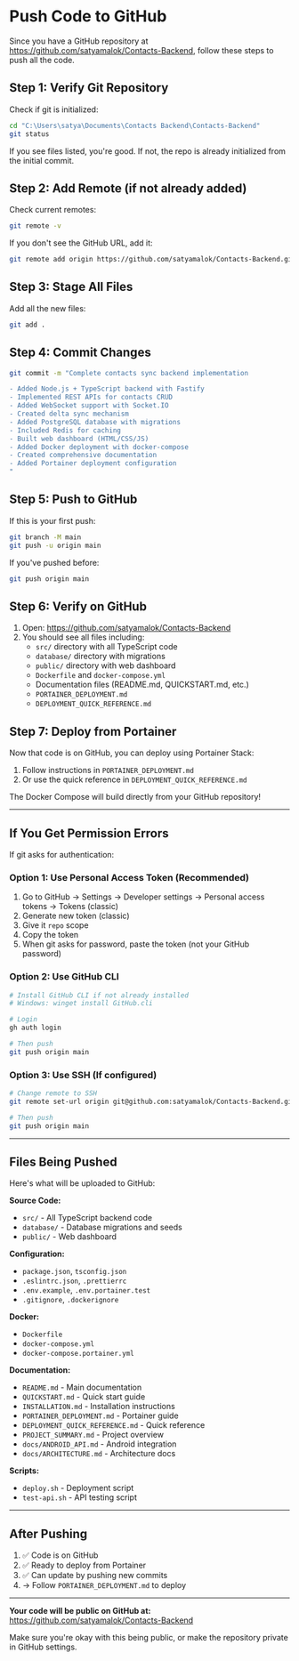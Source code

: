 # Push Code to GitHub

Since you have a GitHub repository at https://github.com/satyamalok/Contacts-Backend, follow these steps to push all the code.

## Step 1: Verify Git Repository

Check if git is initialized:

```bash
cd "C:\Users\satya\Documents\Contacts Backend\Contacts-Backend"
git status
```

If you see files listed, you're good. If not, the repo is already initialized from the initial commit.

## Step 2: Add Remote (if not already added)

Check current remotes:
```bash
git remote -v
```

If you don't see the GitHub URL, add it:
```bash
git remote add origin https://github.com/satyamalok/Contacts-Backend.git
```

## Step 3: Stage All Files

Add all the new files:

```bash
git add .
```

## Step 4: Commit Changes

```bash
git commit -m "Complete contacts sync backend implementation

- Added Node.js + TypeScript backend with Fastify
- Implemented REST APIs for contacts CRUD
- Added WebSocket support with Socket.IO
- Created delta sync mechanism
- Added PostgreSQL database with migrations
- Included Redis for caching
- Built web dashboard (HTML/CSS/JS)
- Added Docker deployment with docker-compose
- Created comprehensive documentation
- Added Portainer deployment configuration
"
```

## Step 5: Push to GitHub

If this is your first push:
```bash
git branch -M main
git push -u origin main
```

If you've pushed before:
```bash
git push origin main
```

## Step 6: Verify on GitHub

1. Open: https://github.com/satyamalok/Contacts-Backend
2. You should see all files including:
   - `src/` directory with all TypeScript code
   - `database/` directory with migrations
   - `public/` directory with web dashboard
   - `Dockerfile` and `docker-compose.yml`
   - Documentation files (README.md, QUICKSTART.md, etc.)
   - `PORTAINER_DEPLOYMENT.md`
   - `DEPLOYMENT_QUICK_REFERENCE.md`

## Step 7: Deploy from Portainer

Now that code is on GitHub, you can deploy using Portainer Stack:

1. Follow instructions in `PORTAINER_DEPLOYMENT.md`
2. Or use the quick reference in `DEPLOYMENT_QUICK_REFERENCE.md`

The Docker Compose will build directly from your GitHub repository!

---

## If You Get Permission Errors

If git asks for authentication:

### Option 1: Use Personal Access Token (Recommended)

1. Go to GitHub → Settings → Developer settings → Personal access tokens → Tokens (classic)
2. Generate new token (classic)
3. Give it `repo` scope
4. Copy the token
5. When git asks for password, paste the token (not your GitHub password)

### Option 2: Use GitHub CLI

```bash
# Install GitHub CLI if not already installed
# Windows: winget install GitHub.cli

# Login
gh auth login

# Then push
git push origin main
```

### Option 3: Use SSH (If configured)

```bash
# Change remote to SSH
git remote set-url origin git@github.com:satyamalok/Contacts-Backend.git

# Then push
git push origin main
```

---

## Files Being Pushed

Here's what will be uploaded to GitHub:

**Source Code:**
- `src/` - All TypeScript backend code
- `database/` - Database migrations and seeds
- `public/` - Web dashboard

**Configuration:**
- `package.json`, `tsconfig.json`
- `.eslintrc.json`, `.prettierrc`
- `.env.example`, `.env.portainer.test`
- `.gitignore`, `.dockerignore`

**Docker:**
- `Dockerfile`
- `docker-compose.yml`
- `docker-compose.portainer.yml`

**Documentation:**
- `README.md` - Main documentation
- `QUICKSTART.md` - Quick start guide
- `INSTALLATION.md` - Installation instructions
- `PORTAINER_DEPLOYMENT.md` - Portainer guide
- `DEPLOYMENT_QUICK_REFERENCE.md` - Quick reference
- `PROJECT_SUMMARY.md` - Project overview
- `docs/ANDROID_API.md` - Android integration
- `docs/ARCHITECTURE.md` - Architecture docs

**Scripts:**
- `deploy.sh` - Deployment script
- `test-api.sh` - API testing script

---

## After Pushing

1. ✅ Code is on GitHub
2. ✅ Ready to deploy from Portainer
3. ✅ Can update by pushing new commits
4. → Follow `PORTAINER_DEPLOYMENT.md` to deploy

---

**Your code will be public on GitHub at:**
https://github.com/satyamalok/Contacts-Backend

Make sure you're okay with this being public, or make the repository private in GitHub settings.

